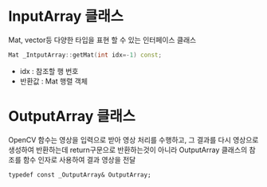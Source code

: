 # InputArray 클래스

Mat, vector<T>등 다양한 타입을 표현 할 수 있는 인터페이스 클래스

```c++
Mat _IntputArray::getMat(int idx=-1) const;
```

- idx : 참조할 행 번호
- 반환값 : Mat 행렬 객체



# OutputArray 클래스

OpenCV 함수는 영상을 입력으로 받아 영상 처리를 수행하고, 그 결과를 다시 영상으로 생성하여 반환하는데 return구문으로 반환하는것이 아니라 OutputArray 클래스의 참조를 함수 인자로 사용하여 결과 영상을 전달

`typedef const _OutputArray& OutputArray;`